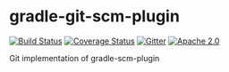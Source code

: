 gradle-git-scm-plugin
=====================
[![Build Status](https://travis-ci.org/nebula-plugins/gradle-git-scm-plugin.svg?branch=master)](https://travis-ci.org/nebula-plugins/gradle-git-scm-plugin)
[![Coverage Status](https://coveralls.io/repos/nebula-plugins/gradle-git-scm-plugin/badge.svg?branch=masterservice=github)](https://coveralls.io/github/nebula-plugins/gradle-git-scm-plugin?branch=master)
[![Gitter](https://badges.gitter.im/Join%20Chat.svg)](https://gitter.im/nebula-plugins/gradle-git-scm-plugin?utm_source=badgeutm_medium=badgeutm_campaign=pr-badge)
[![Apache 2.0](https://img.shields.io/github/license/nebula-plugins/gradle-git-scm-plugin.svg)](http://www.apache.org/licenses/LICENSE-2.0)


Git implementation of gradle-scm-plugin
